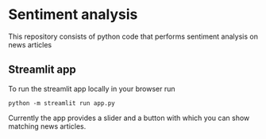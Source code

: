 # Sentiment analysis
This repository consists of python code that performs sentiment analysis on news articles

## Streamlit app

To run the streamlit app locally in your browser run 

    python -m streamlit run app.py

Currently the app provides a slider and a button with which you can show matching news articles. 